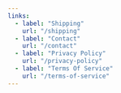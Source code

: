 ```yaml
---
links:
  - label: "Shipping"
    url: "/shipping"
  - label: "Contact"
    url: "/contact"
  - label: "Privacy Policy"
    url: "/privacy-policy"
  - label: "Terms Of Service"
    url: "/terms-of-service"
---
```

